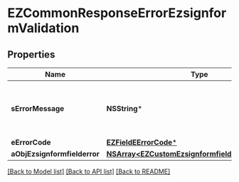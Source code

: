# EZCommonResponseErrorEzsignformValidation

## Properties
Name | Type | Description | Notes
------------ | ------------- | ------------- | -------------
**sErrorMessage** | **NSString*** | The message giving details about the error | 
**eErrorCode** | [**EZFieldEErrorCode***](EZFieldEErrorCode.md) |  | 
**aObjEzsignformfielderror** | [**NSArray&lt;EZCustomEzsignformfielderrorResponse&gt;***](EZCustomEzsignformfielderrorResponse.md) |  | 

[[Back to Model list]](../README.md#documentation-for-models) [[Back to API list]](../README.md#documentation-for-api-endpoints) [[Back to README]](../README.md)


